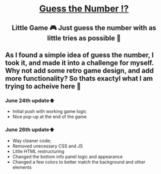 <div align="center">
  <h1> <a href="https://jusgra.github.io/guess-number-app/">Guess the Number ⁉️</a></1>
</div>
<div align="center">
<h2> Little Game 🎮 Just guess the number with as little tries as possible 🔢</h2>
</div>
    
## As I found a simple idea of guess the number, I took it, and made it into a challenge for myself. Why not add some retro game design, and add more functionality? So thats exactyl what I am trying to acheive here 🎯


### June 24th update⬆️
- Initial push with working game logic
- Nice pop-up at the end of the game

### June 26th update⬆️
- Way cleaner code;
- Removed unecessary CSS and JS
- Little HTML restructuring
- Changed the bottom info panel logic and appearance
- Changed a few colors to better match the background and other elements
